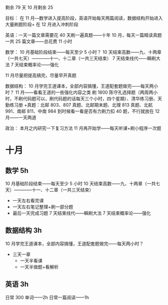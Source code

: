 剩余 79 天
10 月剩余 25 

目标：
在 11 月—数学进入提高阶段，英语开始每天两篇阅读，数据结构开始进入大量刷题阶段+
在 12 月进入冲刺阶段

英语：一天一篇文章需要花 40 天刷一遍真题——十年
10 月，每天一篇精读真题一共 25 篇文章——总花费 11 小时


数学：
10 月基础阶段结束——每天至少 5 小时？
10 天结束高数——九、十两章（一共七天）————十一、十二章（一共三天结束）
7 天结束线代——瞬刷大法
7 天结束概率论——强化

11 月尽量把提高搞完，尽量早开真题


数据结构：
10 月学完王道课本，全部内容搞懂，王道配套题做完——每天两小时？
11 月——看看王道的一些强化内容之类
刷 1800 陈守孔选择题（两周两小时，不刷代码题可以，刷代码题的话每天三个小时，四个星期）、清华练习册、天勤练习册
+真题：北邮 803、807 真题、北邮期末题、北理 813 真题、北航 991、南邮 811、中南 984
到时候看一看是否有力刷力扣 40 题，不行就放在 12 月——一天两道

政治：
本月之内研究一下复习方法
11 月再开始学——每天听课+刷小程序一次题

# 十月

## 数学 5h
10 月基础阶段结束——每天至少 5 小时
10 天结束高数——九、十两章（一共七天）————十一、十二章（一共三天结束）
- 一天左右看完课
- 一天左右笔记整理+刷一部分题
- 最后一天完成习题
7 天结束线代——瞬刷大法
7 天结束概率论——强化

## 数据结构 3h
10 月学完王道课本，全部内容搞懂，王道配套题做完——每天两小时？
- 三天一章
	- 一天半看课
	- 一天半做题+看解析

## 英语 3h
日常 300 单词——2h
日常一篇阅读——1h

